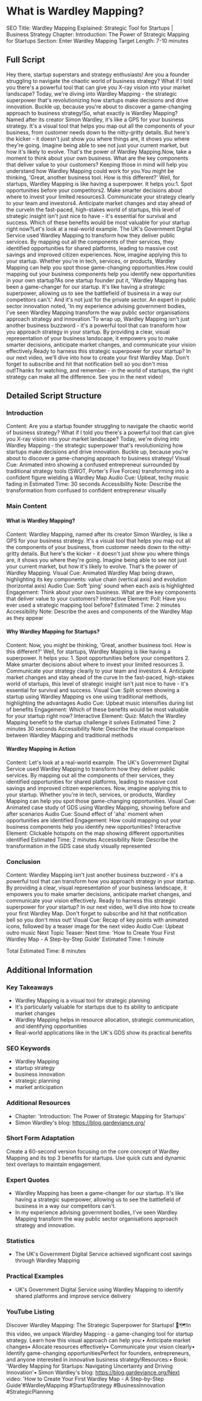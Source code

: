 # What is Wardley Mapping?

SEO Title: Wardley Mapping Explained: Strategic Tool for Startups | Business Strategy
Chapter: Introduction: The Power of Strategic Mapping for Startups
Section: Enter Wardley Mapping
Target Length: 7-10 minutes

## Full Script

Hey there, startup superstars and strategy enthusiasts! Are you a founder struggling to navigate the chaotic world of business strategy? What if I told you there's a powerful tool that can give you X-ray vision into your market landscape? Today, we're diving into Wardley Mapping - the strategic superpower that's revolutionizing how startups make decisions and drive innovation. Buckle up, because you're about to discover a game-changing approach to business strategy!So, what exactly is Wardley Mapping? Named after its creator Simon Wardley, it's like a GPS for your business strategy. It's a visual tool that helps you map out all the components of your business, from customer needs down to the nitty-gritty details. But here's the kicker - it doesn't just show you where things are, it shows you where they're going. Imagine being able to see not just your current market, but how it's likely to evolve. That's the power of Wardley Mapping.Now, take a moment to think about your own business. What are the key components that deliver value to your customers? Keeping those in mind will help you understand how Wardley Mapping could work for you.You might be thinking, 'Great, another business tool. How is this different?' Well, for startups, Wardley Mapping is like having a superpower. It helps you:1. Spot opportunities before your competitors2. Make smarter decisions about where to invest your limited resources3. Communicate your strategy clearly to your team and investors4. Anticipate market changes and stay ahead of the curveIn the fast-paced, high-stakes world of startups, this level of strategic insight isn't just nice to have - it's essential for survival and success. Which of these benefits would be most valuable for your startup right now?Let's look at a real-world example. The UK's Government Digital Service used Wardley Mapping to transform how they deliver public services. By mapping out all the components of their services, they identified opportunities for shared platforms, leading to massive cost savings and improved citizen experiences. Now, imagine applying this to your startup. Whether you're in tech, services, or products, Wardley Mapping can help you spot those game-changing opportunities.How could mapping out your business components help you identify new opportunities in your own startup?As one startup founder put it, 'Wardley Mapping has been a game-changer for our startup. It's like having a strategic superpower, allowing us to see the battlefield of business in a way our competitors can't.' And it's not just for the private sector. An expert in public sector innovation noted, 'In my experience advising government bodies, I've seen Wardley Mapping transform the way public sector organisations approach strategy and innovation.'To wrap up, Wardley Mapping isn't just another business buzzword - it's a powerful tool that can transform how you approach strategy in your startup. By providing a clear, visual representation of your business landscape, it empowers you to make smarter decisions, anticipate market changes, and communicate your vision effectively.Ready to harness this strategic superpower for your startup? In our next video, we'll dive into how to create your first Wardley Map. Don't forget to subscribe and hit that notification bell so you don't miss out!Thanks for watching, and remember - in the world of startups, the right strategy can make all the difference. See you in the next video!

## Detailed Script Structure

### Introduction

Content: Are you a startup founder struggling to navigate the chaotic world of business strategy? What if I told you there's a powerful tool that can give you X-ray vision into your market landscape? Today, we're diving into Wardley Mapping - the strategic superpower that's revolutionizing how startups make decisions and drive innovation. Buckle up, because you're about to discover a game-changing approach to business strategy!
Visual Cue: Animated intro showing a confused entrepreneur surrounded by traditional strategy tools (SWOT, Porter's Five Forces) transforming into a confident figure wielding a Wardley Map
Audio Cue: Upbeat, techy music fading in
Estimated Time: 30 seconds
Accessibility Note: Describe the transformation from confused to confident entrepreneur visually

### Main Content

#### What is Wardley Mapping?

Content: Wardley Mapping, named after its creator Simon Wardley, is like a GPS for your business strategy. It's a visual tool that helps you map out all the components of your business, from customer needs down to the nitty-gritty details. But here's the kicker - it doesn't just show you where things are, it shows you where they're going. Imagine being able to see not just your current market, but how it's likely to evolve. That's the power of Wardley Mapping.
Visual Cue: Animated Wardley Map being drawn, highlighting its key components: value chain (vertical axis) and evolution (horizontal axis)
Audio Cue: Soft 'ping' sound when each axis is highlighted
Engagement: Think about your own business. What are the key components that deliver value to your customers?
Interactive Element: Poll: Have you ever used a strategic mapping tool before?
Estimated Time: 2 minutes
Accessibility Note: Describe the axes and components of the Wardley Map as they appear

#### Why Wardley Mapping for Startups?

Content: Now, you might be thinking, 'Great, another business tool. How is this different?' Well, for startups, Wardley Mapping is like having a superpower. It helps you:          1. Spot opportunities before your competitors          2. Make smarter decisions about where to invest your limited resources          3. Communicate your strategy clearly to your team and investors          4. Anticipate market changes and stay ahead of the curve          In the fast-paced, high-stakes world of startups, this level of strategic insight isn't just nice to have - it's essential for survival and success.
Visual Cue: Split screen showing a startup using Wardley Mapping vs one using traditional methods, highlighting the advantages
Audio Cue: Upbeat music intensifies during list of benefits
Engagement: Which of these benefits would be most valuable for your startup right now?
Interactive Element: Quiz: Match the Wardley Mapping benefit to the startup challenge it solves
Estimated Time: 2 minutes 30 seconds
Accessibility Note: Describe the visual comparison between Wardley Mapping and traditional methods

#### Wardley Mapping in Action

Content: Let's look at a real-world example. The UK's Government Digital Service used Wardley Mapping to transform how they deliver public services. By mapping out all the components of their services, they identified opportunities for shared platforms, leading to massive cost savings and improved citizen experiences. Now, imagine applying this to your startup. Whether you're in tech, services, or products, Wardley Mapping can help you spot those game-changing opportunities.
Visual Cue: Animated case study of GDS using Wardley Mapping, showing before and after scenarios
Audio Cue: Sound effect of 'aha' moment when opportunities are identified
Engagement: How could mapping out your business components help you identify new opportunities?
Interactive Element: Clickable hotspots on the map showing different opportunities identified
Estimated Time: 2 minutes
Accessibility Note: Describe the transformation in the GDS case study visually represented

### Conclusion

Content: Wardley Mapping isn't just another business buzzword - it's a powerful tool that can transform how you approach strategy in your startup. By providing a clear, visual representation of your business landscape, it empowers you to make smarter decisions, anticipate market changes, and communicate your vision effectively. Ready to harness this strategic superpower for your startup? In our next video, we'll dive into how to create your first Wardley Map. Don't forget to subscribe and hit that notification bell so you don't miss out!
Visual Cue: Recap of key points with animated icons, followed by a teaser image for the next video
Audio Cue: Upbeat outro music
Next Topic Teaser: Next time: 'How to Create Your First Wardley Map - A Step-by-Step Guide'
Estimated Time: 1 minute

Total Estimated Time: 8 minutes

## Additional Information

### Key Takeaways
- Wardley Mapping is a visual tool for strategic planning
- It's particularly valuable for startups due to its ability to anticipate market changes
- Wardley Mapping helps in resource allocation, strategic communication, and identifying opportunities
- Real-world applications like in the UK's GDS show its practical benefits

### SEO Keywords
- Wardley Mapping
- startup strategy
- business innovation
- strategic planning
- market anticipation

### Additional Resources
- Chapter: 'Introduction: The Power of Strategic Mapping for Startups'
- Simon Wardley's blog: https://blog.gardeviance.org/

### Short Form Adaptation
Create a 60-second version focusing on the core concept of Wardley Mapping and its top 3 benefits for startups. Use quick cuts and dynamic text overlays to maintain engagement.

### Expert Quotes
- Wardley Mapping has been a game-changer for our startup. It's like having a strategic superpower, allowing us to see the battlefield of business in a way our competitors can't.
- In my experience advising government bodies, I've seen Wardley Mapping transform the way public sector organisations approach strategy and innovation.

### Statistics
- The UK's Government Digital Service achieved significant cost savings through Wardley Mapping

### Practical Examples
- UK's Government Digital Service using Wardley Mapping to identify shared platforms and improve service delivery

### YouTube Listing
Discover Wardley Mapping: The Strategic Superpower for Startups! 🚀🗺️In this video, we unpack Wardley Mapping - a game-changing tool for startup strategy. Learn how this visual approach can help you:• Anticipate market changes• Allocate resources effectively• Communicate your vision clearly• Identify game-changing opportunitiesPerfect for founders, entrepreneurs, and anyone interested in innovative business strategy!Resources:• Book: 'Wardley Mapping for Startups: Navigating Uncertainty and Driving Innovation'• Simon Wardley's blog: https://blog.gardeviance.org/Next video: 'How to Create Your First Wardley Map - A Step-by-Step Guide'#WardleyMapping #StartupStrategy #BusinessInnovation #StrategicPlanning
